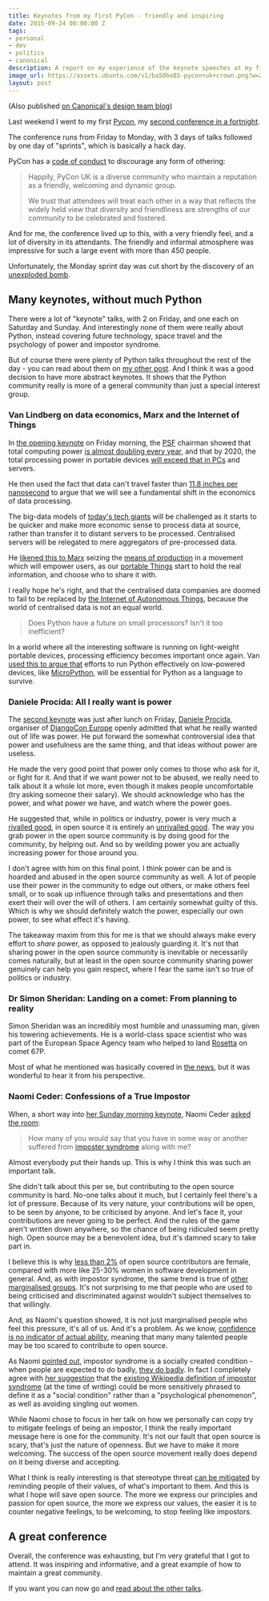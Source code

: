 ```yaml
---
title: Keynotes from my first PyCon - friendly and inspiring
date: 2015-09-24 00:00:00 Z
tags:
- personal
- dev
- politics
- canonical
description: A report on my experience of the keynote speeches at my first PyCon.
image_url: https://assets.ubuntu.com/v1/ba50be85-pycon+uk+crown.png?w=230&h=160&mode=fill&bg=0000
layout: post
---
```


(Also published [on Canonical's design team blog][75548106])

Last weekend I went to my first [Pycon][0783455a], my [second conference
in a fortnight][simone-dconstruct].

The conference runs from
Friday to Monday, with 3 days of talks followed by one day of "sprints", which
is basically a hack day.

PyCon has a [code of conduct][37f3ad11] to discourage any form of othering:

> Happily, PyCon UK is a diverse community who maintain a reputation as a
> friendly, welcoming and dynamic group.
>
> We trust that attendees will treat each other in a way that reflects the
> widely held view that diversity and friendliness are strengths of our
> community to be celebrated and fostered.

And for me, the conference lived up to this, with a very friendly feel, and
a lot of diversity in its attendants. The friendly and informal atmosphere was
impressive for such a large event with more than 450 people.

Unfortunately, the Monday sprint day was cut short by the discovery of an
[unexploded bomb][500907c3].

## Many keynotes, without much Python

There were a lot of "keynote" talks, with 2 on Friday, and one each on
Saturday and Sunday. And interestingly none of them were really about Python,
instead covering future technology, space travel and the psychology of power
and impostor syndrome.

But of course there were plenty of Python talks throughout the rest of the day -
you can read about them on [my other post][0c34ba81].
And I think it was a good decision to have more abstract keynotes. It shows that
the Python community really is more of a general community than just a special
interest group.

### Van Lindberg on data economics, Marx and the Internet of Things

In [the opening keynote][1b264317] on Friday morning, the [PSF][3ac3cacb]
chairman showed that total computing power
[is almost doubling every year][3acd7e47], and that by 2020, the total
processing power in portable devices [will exceed that in PCs][05e278ba] and
servers.

He then used the fact that data can't travel faster than
[11.8 inches per nanosecond][a3bceee7] to argue that we will see a fundamental
shift in the economics of data processing.

The big-data models of [today's tech giants][838bc580] will be challenged as it
starts to be quicker and make more economic sense to process data at source,
rather than transfer it to distant servers to be processed. Centralised servers
will be relegated to mere aggregators of pre-processed data.

He [likened this to Marx][f25f3168] seizing the [means of production][7c154126]
in a movement which will empower users, as our [portable Things][3af17b2f]
start to hold the real information, and choose who to share it with.

I really hope he's right, and that the centralised data companies are
doomed to fail to be replaced by [the Internet of Autonomous Things][1aadf26b],
because the world of centralised data is not an equal world.

> Does Python have a future on small processors? Isn't it too inefficient?

In a world where all the interesting software is running on light-weight
portable devices, processing efficiency becomes important once again. Van
[used this to argue that][0c6a8560] efforts to run Python effectively on
low-powered devices, like [MicroPython][e97dbb7c], will be essential for Python
as a language to survive.

### Daniele Procida: All I really want is power

The [second keynote][bfaf6e80] was just after lunch on Friday,
[Daniele Procida][f81da4dc], organiser of [DjangoCon Europe][0e123baa] openly
admitted that what he really wanted out of life was power. He put
forward the somewhat controversial idea that power and usefulness are the same
thing, and that ideas without power are useless.

He made the very good point that power only comes to those who ask for it, or
fight for it. And that if we want power not to be abused, we really need to
talk about it a whole lot more, even though it makes people uncomfortable
(try asking someone their salary).
We should acknowledge who has the power, and what power we have, and watch
where the power goes.

He suggested that, while in politics or industry, power is very much a
[rivalled good][55917ec2], in open source it is entirely an
[unrivalled good][e96ba3ee]. The way you grab power in the open source
community is by doing good for the community, by helping out. And so by
weilding power you are actually increasing power for those around you.

I don't agree with him on this final point. I think power can be and is hoarded
and abused in the open source community as well. A lot of people use their power
in the community to edge out others, or make others feel small, or to
soak up influence through talks and presentations and then exert their will
over the will of others. I am certainly somewhat guilty of this. Which is why
we should definitely watch the power, especially our own power, to see what
effect it's having.

The takeaway maxim from this for me is that we should always make every effort
to *share* power, as opposed to jealously guarding it. It's not that sharing
power in the open source community is inevitable or necessarily comes naturally,
but at least in the open source community sharing power genuinely can help you
gain respect, where I fear the same isn't so true of politics or industry.

### Dr Simon Sheridan: Landing on a comet: From planning to reality

Simon Sheridan was an incredibly most humble and unassuming man, given his
towering achievements. He is a world-class space scientist who was part of the
European Space Agency team who helped to land [Rosetta][8af8bc3a] on comet 67P.

Most of what he mentioned was basically covered in [the news][f101f1bd], but it
was wonderful to hear it from his perspective.

### Naomi Ceder: Confessions of a True Impostor

When, a short way into [her Sunday morning keynote][9c9e9a3e],
Naomi Ceder [asked the room][92ee7b0b]:

> How many of you would say that you have in some way or another suffered from
> [imposter syndrome][1594e6aa] along with me?

Almost everybody put their hands up. This is why I think this was such an
important talk.

She didn't talk about this per se, but contributing to the open source community
is hard. No-one talks about it much, but I certainly feel there's a lot of
pressure. Because of its very nature, your contributions will be open, to be
seen by anyone, to be criticised by anyone. And let's face it, your
contributions are never going to be perfect. And the rules of the game aren't
written down anywhere, so the chance of being ridiculed seem pretty high. Open
source may be a benevolent idea, but it's damned scary to take part in.

I believe this is why [less than 2%][9568e5c5] of open source contributors are
female, compared with more like 25-30% women in software development in general.
And, as with impostor syndrome, the same trend is true
of [other marginalised groups][cadc7563].
It's not surprising to me that people who are
used to being criticised and discriminated against wouldn't subject
themselves to that willingly.

And, as Naomi's question showed, it is not just marginalised people who
feel this pressure, it's all of us. And it's a problem. As we know,
[confidence is no indicator of actual ability][4b195f87], meaning that many
many talented people may be too scared to contribute to open source.

As Naomi [pointed out][b9f66008], impostor syndrome is a socially created
condition - when people are expected to do badly, [they do badly][aa1d1a6a].
In fact I completely agree with [her suggestion][b2404f29] that the
[existing Wikipedia definition of impostor syndrome][9b221b02] (at the time
of writing) could be more sensitively phrased to define it as a
"social condition" rather than a "psychological phenomenon", as well as
avoiding singling out women.

While Naomi chose to focus in her talk on how we personally can copy try
to mitigate feelings of being an impostor, I think the really important message
here is one for the community. It's not our fault that open source is scary,
that's just the nature of openness. But we have to make it more welcoming.
The success of the open source movement really does depend on it being
diverse and accepting.

What I think is really interesting is that stereotype threat
[can be mitigated][1abc06b5] by reminding people of their values, of what's
important to them. And this is what I hope will save open source. The more we
express our principles and passion for open source, the more we express our
values, the easier it is to counter negative feelings, to be welcoming,
to stop feeling like impostors.

## A great conference

Overall, the conference was exhausting, but I'm very grateful that I got to
attend. It was inspiring and informative, and a great example of how to
maintain a great community.

If you want you can now go and [read about the other talks][0c34ba81].

  [aa1d1a6a]: https://en.wikipedia.org/wiki/Stereotype_threat "Wikipedia: Steriotype threat"
  [1594e6aa]: https://en.wikipedia.org/wiki/Impostor_syndrome "Wikipedia: Imposter syndrome"
  [f25f3168]: https://youtu.be/Kj3z4ehMxqY?t=33m35s "Returning to Marx"
  [e97dbb7c]: https://micropython.org/ "MicroPython: Python for microcontrollers"
  [3af17b2f]: https://en.wikipedia.org/wiki/Internet_of_Things "Wikipedia: Internet of Things"
  [0c6a8560]: https://youtu.be/Kj3z4ehMxqY?t=32m40s "Importance of Micropython"
  [3acd7e47]: https://youtu.be/Kj3z4ehMxqY?t=13m38s "Manufactured Computer Power"
  [05e278ba]: https://youtu.be/Kj3z4ehMxqY?t=15m51s "Extrapolated PC power"
  [3ac3cacb]: https://www.python.org/psf/ "Python Software Foundation"
  [1aadf26b]: http://www.locusmag.com/Perspectives/2015/09/cory-doctorow-what-if-people-were-sensors-not-things-to-be-sensed/ "Cory Doctorow: What if people were sensors, not things to be sensed?"
  [0783455a]: http://www.pyconuk.org/schedule/flat/ "PyCon UK 2015 schedule"
  [37f3ad11]: http://www.pyconuk.org/codeofconduct/ "PyCon UK code of conduct"
  [simone-dconstruct]: https://robinwinslow.uk/2015/09/12/simone-dconstruct-ramble/ "My blog about Nina Simone and dConstruct"
  [838bc580]: http://www.wired.com/2010/11/facebook-google-showdown/ "The big data battle"
  [a3bceee7]: https://www.youtube.com/watch?v=JEpsKnWZrJ8 "Admiral Grace Hopper: Nanonsecond"
  [1b264317]: https://www.youtube.com/watch?v=Kj3z4ehMxqY "PYCON UK 2015: Keynote, Van Lindberg, PSF Chair"
  [7c154126]: https://en.wikipedia.org/wiki/Means_of_production "Wikipedia: Means of production"
  [0e123baa]: http://2015.djangocon.eu/ "DjangoCon Europe 2015"
  [f81da4dc]: https://twitter.com/evildmp "@evildmp: Daniele Procida on Twitter"
  [bfaf6e80]: https://www.youtube.com/watch?v=kntVob0GhyE "Daniele Procida: All I really want is power"
  [55917ec2]: https://en.wikipedia.org/wiki/Rivalry_(economics) "Wikipedia: Rivalry (economics)"
  [e96ba3ee]: https://en.wikipedia.org/wiki/Public_good "Wikipedia: Public good"
  [8af8bc3a]: http://www.esa.int/Our_Activities/Space_Science/Rosetta "ESA: Rosetta"
  [f101f1bd]: https://news.google.com/news/section?q=rosetta "Google news: Rosetta"
  [500907c3]: http://www.coventrytelegraph.net/news/coventry-news/video-pictures-huge-world-war-10118277 "Huge world war 2 bomb in Coventry"
  [9568e5c5]: http://www.flosspols.org/deliverables/FLOSSPOLS-D16-Gender_Integrated_Report_of_Findings.pdf "FLOSSPOLS: Gender: Integrated Report of Findings"
  [cadc7563]: http://thevarguy.com/open-source-application-software-companies/072015/where-are-women-and-minority-open-source-programmers "Where are the women and minority open source programmers?"
  [9c9e9a3e]: https://www.youtube.com/watch?v=4KErxatqBcs "PYCON UK 2015: Keynote: Confessions of a True Impostor"
  [92ee7b0b]: https://youtu.be/4KErxatqBcs?t=5m40s "How many of you are imposters?"
  [4b195f87]: https://en.wikipedia.org/wiki/Dunning%E2%80%93Kruger_effect "Wikipedia: Dunning Kruger effect"
  [b9f66008]: https://youtu.be/4KErxatqBcs?t=24m07s "Steriotype threat"
  [9b221b02]: https://en.wikipedia.org/w/index.php?title=Impostor_syndrome&oldid=681534618 "Wikipedia: Imposter syndrome (at 23:00 BST, 2015-09-24)"
  [b2404f29]: https://youtu.be/4KErxatqBcs?t=14m40s "Let's go back to the Wikipedia definition"
  [1abc06b5]: https://en.wikipedia.org/wiki/Stereotype_threat#Mitigation "Wikipedia: Stereotype threat - mitigation"
  [0c34ba81]: /2015/09/29/pycon-python-learnings/ "Python learnings from PyCon"
  [75548106]: http://design.canonical.com/2015/10/keynotes-from-my-first-pycon-friendly-and-inspiring/ "design.canonical.com: Keynotes from my first PyCon – friendly and inspiring"